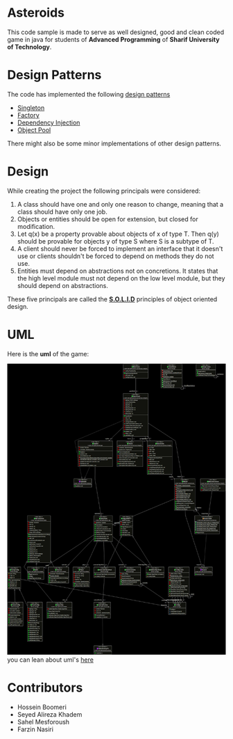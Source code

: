 # Asteroids 
This code sample is made to serve as well designed, good and clean coded game in java for students of 
**Advanced Programming**  of **Sharif University of Technology**.

# Design Patterns
The code has implemented the following [design patterns](https://sourcemaking.com/design_patterns)
* [Singleton](https://www.javatpoint.com/singleton-design-pattern-in-java)
* [Factory](https://www.tutorialsteacher.com/ioc/dependency-injection)
* [Dependency Injection](https://sourcemaking.com/design_patterns)
* [Object Pool](https://www.javatpoint.com/object-pool-pattern)

There might also be some minor implementations of other design patterns.

# Design
While creating the project the following principals were considered:

1. A class should have one and only one reason to change, meaning that a class should have only one job.
2. Objects or entities should be open for extension, but closed for modification.
3. Let q(x) be a property provable about objects of x of type T. Then q(y) should be provable for objects y of type S where S is a subtype of T.
4. A client should never be forced to implement an interface that it doesn't use or clients shouldn't be forced to depend on methods they do not use.
5. Entities must depend on abstractions not on concretions. It states that the high level module must not depend on the low level module, but they should depend on abstractions.

These five principals are called the [**S.O.L.I.D**](https://scotch.io/bar-talk/s-o-l-i-d-the-first-five-principles-of-object-oriented-design)  principles of object oriented design.

# UML
Here is the **uml** of the game:

![uml](UmlAsteroid.jpg)
you can lean about uml's  [here](https://faranesh.com/blog/uml-tutorial)



# Contributors
* Hossein Boomeri
* Seyed Alireza Khadem 
* Sahel Mesforoush
* Farzin Nasiri


